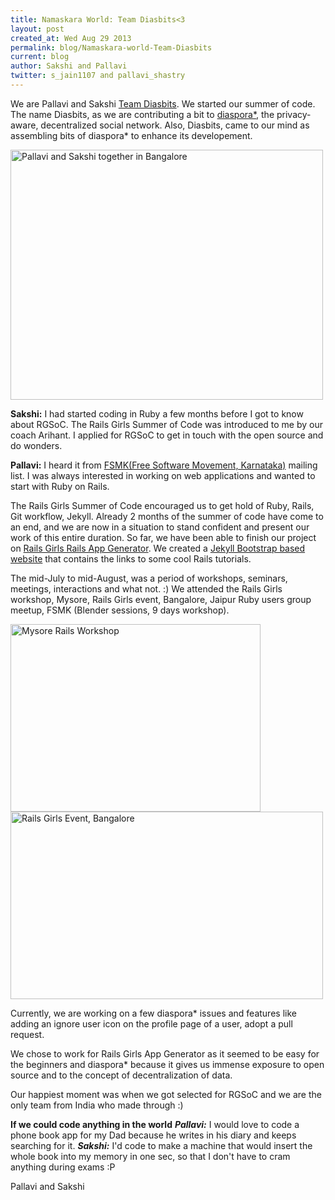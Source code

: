 ```yaml
---
title: Namaskara World: Team Diasbits<3
layout: post
created_at: Wed Aug 29 2013
permalink: blog/Namaskara-world-Team-Diasbits
current: blog
author: Sakshi and Pallavi
twitter: s_jain1107 and pallavi_shastry
---
```


We are Pallavi and Sakshi [Team Diasbits](http://defendingdiaspora.wordpress.com/). We started our summer of code. The name Diasbits, as we are contributing a bit to [diaspora*](https://github.com/diaspora/diaspora), the privacy-aware, decentralized social network. Also, Diasbits, came to our mind as assembling bits of diaspora* to enhance its developement.

<img src ="https://f.cloud.github.com/assets/4617609/1040803/1b694b66-0fc1-11e3-941f-cca6b365c978.jpg" alt="Pallavi and Sakshi together in Bangalore" width = "500" height = "400">

**Sakshi:** I had started coding in Ruby a few months before I got to know about RGSoC. The Rails Girls Summer of Code was introduced to me by our coach Arihant. I applied for RGSoC to get in touch with the open source and do wonders.

**Pallavi:** I heard it from [FSMK(Free Software Movement, Karnataka)](http://www.fsmk.org/) mailing list. I was always interested in working on web applications and wanted to start with Ruby on Rails.

The Rails Girls Summer of Code encouraged us to get hold of Ruby, Rails, Git workflow, Jekyll.
Already 2 months of the summer of code have come to an end, and we are now in a situation to stand confident and present our work of this entire duration.
So far, we have been able to finish our project on [Rails Girls Rails App Generator](https://gist.github.com/svenfuchs/c80ddfe0f117b7de3328). We created a [Jekyll Bootstrap based website](http://railsgirls-generator-app.github.io/railsgirls-app/) that contains the links to some cool Rails tutorials.

The mid-July to mid-August, was a period of workshops, seminars, meetings, interactions and what not. :) We attended the Rails Girls workshop, Mysore, Rails Girls event, Bangalore, Jaipur Ruby users group meetup, FSMK (Blender sessions, 9 days workshop).

<img src ="https://f.cloud.github.com/assets/4617609/1040819/7a923774-0fc1-11e3-8f32-464cabe8cc23.jpg" alt="Mysore Rails Workshop" width = "400" height = "300">
<img src ="https://f.cloud.github.com/assets/4617609/1040824/a3fb0604-0fc1-11e3-8ea7-d0d226946b94.png" alt="Rails Girls Event, Bangalore" width = "500" height = "300">



Currently, we are working on a few diaspora* issues and features like adding an ignore user icon on the profile page of a user, adopt a pull request.

We chose to work for Rails Girls App Generator as it seemed to be easy for the beginners and diaspora* because it gives us immense exposure to open source and to the concept of decentralization of data.  

Our happiest moment was when we got selected for RGSoC and we are the only team from India who made through :)

**If we could code anything in the world**
***Pallavi:*** I would love to code a phone book app for my Dad because he writes in his diary and keeps searching for it. 
***Sakshi:*** I'd code to make a machine that would insert the whole book into my memory in one sec, so that I don't have to cram anything during exams :P

Pallavi and Sakshi
